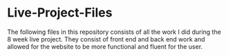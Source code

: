 # Live-Project-Files
The following files in this repository consists of all the work I did during the 8 week live project. 
They consist of front end and back end work and allowed for the website to be more functional and fluent for the user.
